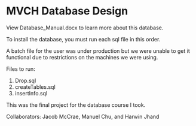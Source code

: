 # MVCH Database Design

View Database_Manual.docx to learn more about this database.

To install the database, you must run each sql file in this order. 

A batch file for the user was under production but we were unable to get it functional due to restrictions on the machines we were using.

Files to run:

1. Drop.sql
2. createTables.sql
3. insertInfo.sql

This was the final project for the database course I took.

Collaborators: Jacob McCrae, Manuel Chu, and Harwin Jhand
